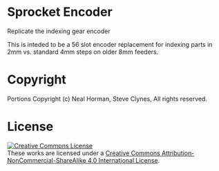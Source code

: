 # Sprocket Encoder
Replicate the indexing gear encoder

This is inteded to be a 56 slot encoder replacement for indexing parts in 2mm vs. standard 4mm steps on older 8mm feeders.

# Copyright
Portions Copyright (c) Neal Horman, Steve Clynes, All rights reserved.

# License
<a rel="license" href="http://creativecommons.org/licenses/by-nc-sa/4.0/"><img alt="Creative Commons License" style="border-width:0" src="https://i.creativecommons.org/l/by-nc-sa/4.0/88x31.png" /></a><br />These works are licensed under a <a rel="license" href="http://creativecommons.org/licenses/by-nc-sa/4.0/">Creative Commons Attribution-NonCommercial-ShareAlike 4.0 International License</a>.
